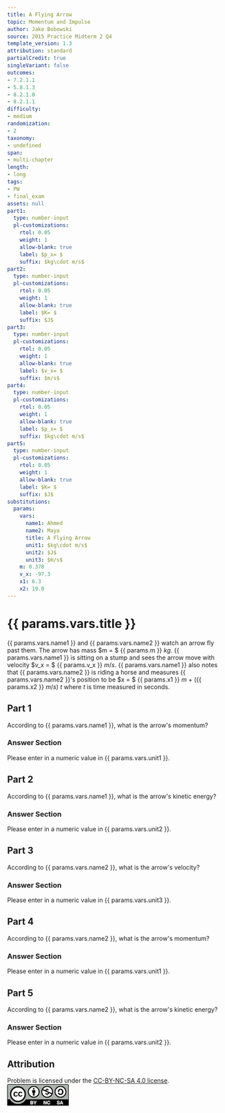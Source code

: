 ```yaml
---
title: A Flying Arrow
topic: Momentum and Impulse
author: Jake Bobowski
source: 2015 Practice Midterm 2 Q4
template_version: 1.3
attribution: standard
partialCredit: true
singleVariant: false
outcomes:
- 7.2.1.1
- 5.8.1.3
- 8.2.1.0
- 8.2.1.1
difficulty:
- medium
randomization:
- 2
taxonomy:
- undefined
span:
- multi-chapter
length:
- long
tags:
- PW
- final_exam
assets: null
part1:
  type: number-input
  pl-customizations:
    rtol: 0.05
    weight: 1
    allow-blank: true
    label: $p_x= $
    suffix: $kg\cdot m/s$
part2:
  type: number-input
  pl-customizations:
    rtol: 0.05
    weight: 1
    allow-blank: true
    label: $K= $
    suffix: $J$
part3:
  type: number-input
  pl-customizations:
    rtol: 0.05
    weight: 1
    allow-blank: true
    label: $v_x= $
    suffix: $m/s$
part4:
  type: number-input
  pl-customizations:
    rtol: 0.05
    weight: 1
    allow-blank: true
    label: $p_x= $
    suffix: $kg\cdot m/s$
part5:
  type: number-input
  pl-customizations:
    rtol: 0.05
    weight: 1
    allow-blank: true
    label: $K= $
    suffix: $J$
substitutions:
  params:
    vars:
      name1: Ahmed
      name2: Maya
      title: A Flying Arrow
      unit1: $kg\cdot m/s$
      unit2: $J$
      unit3: $m/s$
    m: 0.378
    v_x: -97.3
    x1: 6.3
    x2: 19.0
---
```

# {{ params.vars.title }}
{{ params.vars.name1 }} and {{ params.vars.name2 }} watch an arrow fly past them.  The arrow has mass $m = $ {{ params.m }} $kg$.  {{ params.vars.name1 }} is sitting on a stump and sees the arrow move with velocity $v_x = $ {{ params.v_x }} $m/s$. {{ params.vars.name1 }} also notes that {{ params.vars.name2 }} is riding a horse and measures {{ params.vars.name2 }}'s position to be $x = $ {{ params.x1 }} $m$ + ({{ params.x2 }} $m/s$) $t$ where $t$ is time measured in seconds.

## Part 1

According to {{ params.vars.name1 }}, what is the arrow's momentum?

### Answer Section

Please enter in a numeric value in {{ params.vars.unit1 }}.

## Part 2

According to {{ params.vars.name1 }}, what is the arrow's kinetic energy?

### Answer Section

Please enter in a numeric value in {{ params.vars.unit2 }}.

## Part 3

According to {{ params.vars.name2 }}, what is the arrow's velocity?

### Answer Section

Please enter in a numeric value in {{ params.vars.unit3 }}.

## Part 4

According to {{ params.vars.name2 }}, what is the arrow's momentum?

### Answer Section

Please enter in a numeric value in {{ params.vars.unit1 }}.

## Part 5

According to {{ params.vars.name2 }}, what is the arrow's kinetic energy?

### Answer Section

Please enter in a numeric value in {{ params.vars.unit2 }}.

## Attribution

Problem is licensed under the [CC-BY-NC-SA 4.0 license](https://creativecommons.org/licenses/by-nc-sa/4.0/).<br> ![The Creative Commons 4.0 license requiring attribution-BY, non-commercial-NC, and share-alike-SA license.](https://raw.githubusercontent.com/firasm/bits/master/by-nc-sa.png)